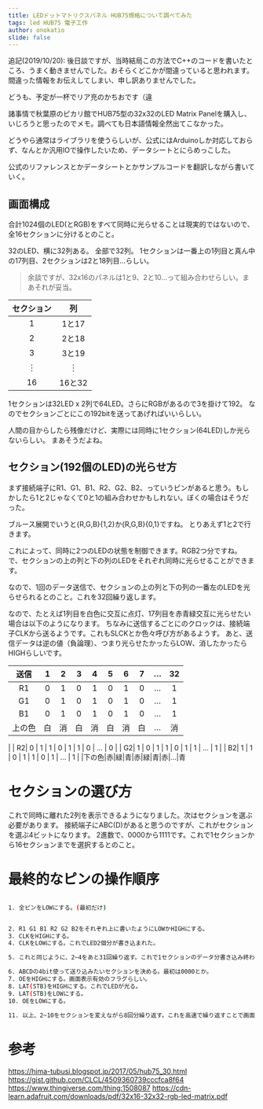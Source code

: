 ```yaml
---
title: LEDドットマトリクスパネル HUB75規格について調べてみた
tags: led HUB75 電子工作
author: onokatio
slide: false
---
```

追記(2019/10/20): 後日談ですが、当時結局この方法でC++のコードを書いたところ、うまく動きませんでした。おそらくどこかが間違っていると思われます。間違った情報をお伝えしてしまい、申し訳ありませんでした。


どうも、予定が一杯でリア充のかちおです（違

諸事情で秋葉原のピカリ館でHUB75型の32x32のLED Matrix Panelを購入し、いじろうと思ったのでメモ。調べても日本語情報全然出てこなかった。

どうやら通常はライブラリを使うらしいが、公式にはArduinoしか対応しておらず、なんとか汎用IOで操作したいため、データシートとにらめっこした。

公式のリファレンスとかデータシートとかサンプルコードを翻訳しながら書いていく。

## 画面構成

合計1024個のLED(とRGB)をすべて同時に光らせることは現実的ではないので、全16セクションに分けるとのこと。

32のLED、横に32列ある。
全部で32列。
1セクションは一番上の1列目と真ん中の17列目、2セクションは2と18列目…らしい。

> 余談ですが、32x16のパネルは1と9、2と10…って組み合わせらしい。まあそれが妥当。


| セクション | 列 |
|:-:|:-:|
|1|1と17|
|2|2と18|
|3|3と19|
|︙|︙|
|16|16と32|

1セクションは32LED x 2列で64LED。さらにRGBがあるので3を掛けて192。
なのでセクションごとにこの192bitを送ってあげればいいらしい。

人間の目からしたら残像だけど、実際には同時に1セクション(64LED)しか光らないらしい。
まあそうだよね。

## セクション(192個のLED)の光らせ方

まず接続端子にR1、G1、B1、R2、G2、B2、っていうピンがあると思う。もしかしたら1と2じゃなくて0と1の組み合わせかもしれない。ぼくの場合はそうだった。

ブルース展開でいうと{R,G,B}{1,2}か{R,G,B}{0,1}ですね。
とりあえず1と2で行きます。

これによって、同時に2つのLEDの状態を制御できます。RGB2つ分ですね。
で、セクションの上の列と下の列のLEDをそれぞれ同時に光らせることができます。

なので、1回のデータ送信で、セクションの上の列と下の列の一番左のLEDを光らせられるとのこと。これを32回繰り返します。

なので、たとえば1列目を白色に交互に点灯、17列目を赤青緑交互に光らせたい場合は以下のようになります。
ちなみに送信するごとにのクロックは、接続端子CLKから送るようです。これもSLCKとか色々呼び方があるようす。
あと、送信データは逆の値（負論理）、つまり光らせたかったらLOW、消したかったらHIGHらしいです。

|送信| 1 | 2 | 3 | 4 | 5 | 6 | 7 | … | 32 |
|:-:|:-:|:-:|:-:|:-:|:-:|:-:|:-:|:-:|:-:|
| R1| 0 | 1 | 0 | 1 | 0 | 1 | 0 | … | 1 |
| G1| 0 | 1 | 0 | 1 | 0 | 1 | 0 | … | 1 |
| B1| 0 | 1 | 0 | 1 | 0 | 1 | 0 | … | 1 |
|上の色|白|消|白|消|白|消|白|…|消
|
| R2| 0 | 1 | 1 | 0 | 1 | 1 | 0 | … | 0 |
| G2| 1 | 0 | 1 | 1 | 0 | 1 | 1 | … | 1 |
| B2| 1 | 1 | 0 | 1 | 1 | 0 | 1 | … | 1 |
|下の色|赤|緑|青|赤|緑|青|赤|…|青


# セクションの選び方

これで同時に離れた2列を表示できるようになりました。次はセクションを選ぶ必要があります。
接続端子にABC(D)があると思うのですが、これがセクションを選ぶ4ビットになります。
2進数で、0000から1111です。これで1セクションから16セクションまでを選択するとのこと。

# 最終的なピンの操作順序

```bash

1. 全ピンをLOWにする。(最初だけ)


2. R1 G1 B1 R2 G2 B2をそれぞれ上に書いたようにLOWかHIGHにする。
3. CLKをHIGHにする。
4. CLKをLOWにする。これでLED2個分が書き込まれた。

5. これと同じように、2~4をあと31回繰り返す。これで1セクションのデータ分書き込み終わる。

6. ABCDの4bit使って送り込みたいセクションを決める。最初は0000とか。
7. OEをHIGHにする。画面表示有効のフラグらしい。
8. LAT(STB)をHIGHにする。これでLEDが光る。
9. LAT(STB)をLOWにする。
10. OEをLOWにする。

11. 以上、2~10をセクションを変えながら8回分繰り返す。これを高速で繰り返すことで画面を全部表示できる。ちなみに止めたらその瞬間消える（たぶん）

```

# 参考

https://hima-tubusi.blogspot.jp/2017/05/hub75_30.html
https://gist.github.com/CLCL/4509360739cccfca8f64
https://www.thingiverse.com/thing:1508087
https://cdn-learn.adafruit.com/downloads/pdf/32x16-32x32-rgb-led-matrix.pdf

